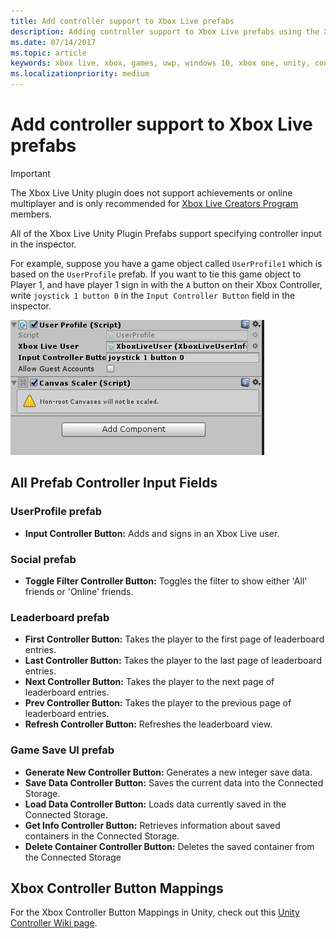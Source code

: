 ```yaml
---
title: Add controller support to Xbox Live prefabs
description: Adding controller support to Xbox Live prefabs using the Xbox Live Unity plug-in.
ms.date: 07/14/2017
ms.topic: article
keywords: xbox live, xbox, games, uwp, windows 10, xbox one, unity, controller support
ms.localizationpriority: medium
---
```


# Add controller support to Xbox Live prefabs

> [!IMPORTANT]
> The Xbox Live Unity plugin does not support achievements or online multiplayer and is only recommended for [Xbox Live Creators Program](../../../join-dev-program/developer-program-overview.md) members.

All of the Xbox Live Unity Plugin Prefabs support specifying controller input in the inspector.

For example, suppose you have a game object called `UserProfile1` which is based on the `UserProfile` prefab.
If you want to tie this game object to Player 1, and have player 1 sign in with the `A` button on their Xbox Controller, write `joystick 1 button 0` in the `Input Controller Button` field in the inspector.

  ![Controller Support in UserProfile Prefab](live-add-controller-support-xbl-prefabs-images/controller-support-example.png)


## All Prefab Controller Input Fields


### UserProfile prefab

- **Input Controller Button:** Adds and signs in an Xbox Live user.


### Social prefab

- **Toggle Filter Controller Button:** Toggles the filter to show either 'All' friends or 'Online' friends.


### Leaderboard prefab

- **First Controller Button:** Takes the player to the first page of leaderboard entries.
- **Last Controller Button:** Takes the player to the last page of leaderboard entries.
- **Next Controller Button:** Takes the player to the next page of leaderboard entries.
- **Prev Controller Button:** Takes the player to the previous page of leaderboard entries.
- **Refresh Controller Button:** Refreshes the leaderboard view.


### Game Save UI prefab

- **Generate New Controller Button:** Generates a new integer save data.
- **Save Data Controller Button:** Saves the current data into the Connected Storage.
- **Load Data Controller Button:** Loads data currently saved in the Connected Storage.
- **Get Info Controller Button:** Retrieves information about saved containers in the Connected Storage.
- **Delete Container Controller Button:** Deletes the saved container from the Connected Storage


## Xbox Controller Button Mappings

For the Xbox Controller Button Mappings in Unity, check out this [Unity Controller Wiki page](https://wiki.unity3d.com/index.php?title=Xbox360Controller).
